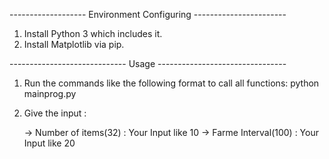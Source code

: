 ------------------- Environment Configuring -----------------------
1. Install Python 3 which includes it.
2. Install Matplotlib via pip.

----------------------------- Usage --------------------------------
1. Run the commands like the following format to call all functions:
	python mainprog.py
2. Give the input :

	-> Number of items(32) : Your Input like 10
	-> Farme Interval(100) : Your Input like 20
